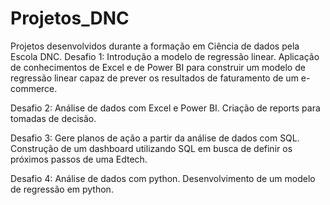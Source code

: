 # Projetos_DNC
Projetos desenvolvidos durante a formação em Ciência de dados pela Escola DNC.
Desafio 1: Introdução a modelo de regressão linear.
Aplicação de conhecimentos de Excel e de Power BI para construir um modelo de regressão linear capaz de prever os resultados de faturamento de um e-commerce.

Desafio 2: Análise de dados com Excel e Power BI.
Criação de reports para tomadas de decisão.

Desafio 3: Gere planos de ação a partir da análise de dados com SQL.
Construção de um dashboard utilizando SQL em busca de definir os próximos passos de uma Edtech.

Desafio 4: Análise de dados com python.
Desenvolvimento de um modelo de regressão em python.
